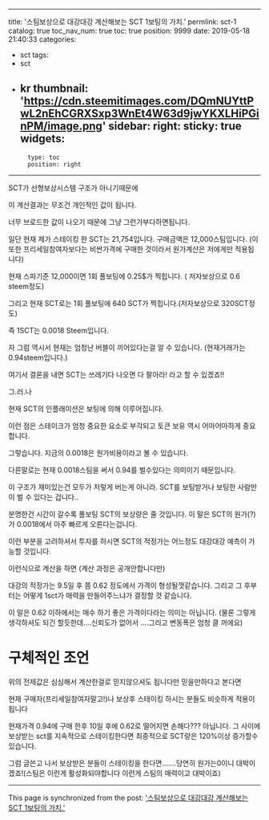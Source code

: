 
---
title: '스팀보상으로 대강대강 계산해보는 SCT 1보팅의 가치.'
permlink: sct-1
catalog: true
toc_nav_num: true
toc: true
position: 9999
date: 2019-05-18 21:40:33
categories:
- sct
tags:
- sct
- kr
thumbnail: 'https://cdn.steemitimages.com/DQmNUYttPwL2nEhCGRXSxp3WnEt4W63d9jwYKXLHiPGinPM/image.png'
sidebar:
    right:
        sticky: true
widgets:
    -
        type: toc
        position: right
---


SCT가 선형보상시스템 구조가 아니기때문에

이 계산결과는 무조건 개인적인 값이 됩니다.

너무 브로드한 값이 나오기 때문에 그냥 그런가부다하면됩니다.

일단 현재 제가 스테이킹 한 SCT는 21,754입니다.  구매금액은 12,000스팀입니다.
(이 또한 프리세일참여자보다는 비싼가격에 구매한 것이라서 원가계산은 저에게만 적용됩니다)

현재 스파기준 12,000이면 1회 풀보팅에 0.25$가 찍힙니다. ( 저자보상으로 0.6 steem정도)

그리고 현재 SCT로는 1회 풀보팅에 640 SCT가 찍힙니다.(저자보상으로 320SCT정도)

즉 1SCT는 0.0018 Steem입니다.


자 그럼 역시서 현재는 엄청난 버블이 끼어있다는걸 알 수 있습니다.
(현재거래가는 0.94steem입니다.)

여기서 결론을 내면 SCT는 쓰레기다 나오면 다 팔아라! 라고 할 수 있겠죠!!


그.러.나 


현재 SCT의 인플래이션은 보팅에 의해 이루어집니다. 

이런 점은 스테이크가 엄청 중요한 요소로 부각되고 토큰 보유 역시 어마어마하게 중요합니다.

그렇습니다. 지금의 0.0018은 원가비용이라고 볼 수 있습니다.

다른말로는 현재 0.0018스팀을 써서 0.94를 벌수있다는 의미이기 때문입니다.

이 구조가 재미있는건 모두가 저렇게 버는게 아니라. SCT를 보팅받거나 보팅한 사람만이 벌 수 있다는 겁니다..

분명한건 시간이 갈수록 풀보팅 SCT의 보상량은 줄 것입니다. 이 말은 SCT의 원가(?)가  0.0018에서 아주 빠르게 오른다는겁니다.


이런 부분을 고려하셔서 투자를 하시면 SCT의 적정가는 어느정도 대강대강 예측이 가능할 것입니다.


이런식으로 계산을 하면 (계산 과정은 공개안합니다만)

대강의 적정가는 9.5일 후 쯤 0.62 정도에서 가격이 형성될껏같습니다. 그리고 그 후부터는 어떻게 1sct가 매력을 만들어주느냐가 결정할 것 같습니다.

이 말은  0.62 이하에서는 매수 하기 좋은 가격이다라는 의미는 아닙니다. (물론 그렇게 생각하셔도 되긴 할듯한데....신뢰도가 없어서 ....그리고 변동폭은 엄청 클 꺼에요)

# 구체적인 조언
위의 전제값은 심심해서 계산한걸로 믿지않으셔도 됩니다만 믿을만하다고 본다면

현재 구매자(프리세일참여자말고!)나 보상후 스테이킹 하시는 분들도 비슷하게 적용이 됩니다

현재가격 0.94에 구매 한후 10일 후에 0.62로 떨어지면 손해다??? 아닙니다. 그 사이에 보상받는 sct를 지속적으로 스테이킹한다면 최종적으로  SCT량은 120%이상 증가할수 있습니다.

그럼 글쓴고 나서 보상받은 분들이 스테이킹을 한다면.......당연히 원가는0이니 대박이겠죠!(스팀은 이런게 활성화되야합니다 이런게 스팀의 매력이고 대박이죠)

- - -

This page is synchronized from the post: ['스팀보상으로 대강대강 계산해보는 SCT 1보팅의 가치.'](https://steemit.com/@virus707/sct-1)
